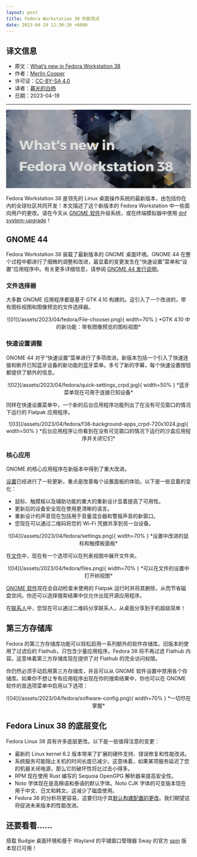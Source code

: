 ```yaml
---
layout: post
title: Fedora Workstation 38 的新亮点
date: 2023-04-19 12:30:20 +0800
---
```


## 译文信息

- 原文：[What’s new in Fedora Workstation 38](https://fedoramagazine.org/whats-new-fedora-38-workstation/)
- 作者：[Merlin Cooper](https://fedoramagazine.org/author/mxanthropocene/)
- 许可证：[CC-BY-SA 4.0](http://creativecommons.org/licenses/by-sa/4.0/)
- 译者：[暮光的白杨](https://gitlab.com/Poplar.at.twilight)
- 日期：2023-04-19

----

![cover](/assets/2023/04/fedora/larger_text_dark-1024x433.jpg)

Fedora Workstation 38 是领先的 Linux 桌面操作系统的最新版本，由包括你在内的全球社区共同开发！本文描述了这个新版本的 Fedora Workstation 中一些面向用户的更改。请在今天从 [GNOME 软件]升级系统，或在终端模拟器中使用 [dnf system-upgrade][dnf-up]！

[dnf-up]: https://docs.fedoraproject.org/en-US/quick-docs/dnf-system-upgrade/

## GNOME 44

Fedora Workstation 38 装载了最新版本的 GNOME 桌面环境。GNOME 44 在整个过程中都进行了细微的调整和改进，最显着的变更发生在“快速设置”菜单和“设置”应用程序中。有关更多详细信息，请参阅 [GNOME 44 发行说明]。

[GNOME 44 发行说明]: https://release.gnome.org/44/

### 文件选择器

大多数 GNOME 应用程序都是基于 GTK 4.10 构建的。这引入了一个改进的，带有图标视图和图像预览的文件选择器。

<center>
![01](/assets/2023/04/fedora/File-chooser.png){ width=70% }  
*GTK 4.10 中的新功能：带有图像预览的图标视图*
</center>

### 快速设置调整

GNOME 44 对于“快速设置”菜单进行了多项改进。新版本包括一个引入了快速连接和断开已知蓝牙设备的新功能的蓝牙菜单。多亏了新的字幕，每个快速设置按钮都提供了额外的信息。

<center>
![02](/assets/2023/04/fedora/quick-settings_crpd.jpg){ width=50% }  
*蓝牙菜单现在可用于连接已知设备*
</center>

同样在快速设置菜单中，一个新的后台应用程序功能列出了在没有可见窗口的情况下运行的 Flatpak 应用程序。

<center>
![03](/assets/2023/04/fedora/f38-background-apps_crpd-720x1024.jpg){ width=50% }  
*后台应用程序让你看到在没有可见窗口的情况下运行的沙盒应用程序并关闭它们*
</center>

### 核心应用

GNOME 的核心应用程序在新版本中得到了重大改进。

[设置]已经进行了一轮更新，重点是改善每个设置面板的体验。以下是一些显着的变化：

[设置]: https://apps.gnome.org/zh-CN/app/org.gnome.Settings/

- 鼠标、触摸板以及辅助功能的重大的重新设计显着提高了可用性。
- 更新后的设备安全现在使用更清晰的语言。
- 重新设计的声音现在包括用于音量混合器和警报声音的新窗口。
- 您现在可以通过二维码将您的 Wi-Fi 凭据共享到另一台设备。

<center>
![04](/assets/2023/04/fedora/settings.png){ width=70% }  
*设置中改进的鼠标和触摸板面板*
</center>

在[文件]中，现在有一个选项可以在列表视图中展开文件夹。

[文件]: https://apps.gnome.org/zh-CN/app/org.gnome.Nautilus/

<center>
![04](/assets/2023/04/fedora/files.png){ width=70% }  
*可以在文件的设置中打开树视图*
</center>

[GNOME 软件]现在会自动检查未使用的 Flatpak 运行时并将其删除，从而节省磁盘空间。你还可以选择搜索结果中仅允许出现开源应用程序。

在[联系人]中，您现在可以通过二维码分享联系人，从桌面分享到手机超级简单！

[联系人]: https://apps.gnome.org/zh-CN/app/org.gnome.Contacts/
[GNOME 软件]: https://apps.gnome.org/zh-CN/app/org.gnome.Software/

## 第三方存储库

Fedora 的第三方存储库功能可以轻松启用一系列额外的软件存储库。旧版本的使用了过滤后的 Flathub，只包含少量应用程序。Fedora 38 将不再过滤 Flathub 内容。这意味着第三方存储库现在提供了对 Flathub 的完全访问权限。

你仍然必须手动启用第三方存储库，并且可以从 GNOME 软件设置中禁用各个存储库。如果你不想让专有应用程序出现在你的搜索结果中，你也可以在 GNOME 软件的首选项菜单中启用以下选项：

<center>
![04](/assets/2023/04/fedora/software-config.png){ width=70% }  
*一切尽在掌握*
</center>

## Fedora Linux 38 的底层变化

Fedora Linux 38 具有许多底层更改。以下是一些值得注意的变更：

- 最新的 Linux kernel 6.2 版本带来了扩展的硬件支持、错误修复和性能改进。
- 系统服务可能阻止关机的时间长度已减少。这意味着，如果某项服务延迟了您的机器关闭电源，那么它的破坏性将比过去小得多。
- RPM 现在使用 Rust 编写的 Sequoia OpenGPG 解析器来提高安全性。
- Noto 字体现在是高棉语和泰语的默认字体。Noto CJK 字体的可变版本现在用于中文、日文和韩文。这减少了磁盘使用。
- Fedora 38 的分析将更容易，这要归功于其[默认构建配置的更改][change]。我们期望这将促进未来版本的性能改进。

[change]: https://fedoraproject.org/wiki/Changes/fno-omit-frame-pointer

## 还要看看……

搭载 Budgie 桌面环境和基于 Wayland 的平铺窗口管理器 Sway 的官方 [spin] 版本现已可用！

[spin]: https://spins.fedoraproject.org/